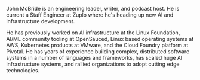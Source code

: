 John McBride is an engineering leader, writer, and podcast host.
He is current a Staff Engineer at Zuplo
where he's heading up new AI and infrastructure development.

He has previously worked on AI infrastructure at the Linux Foundation,
AI/ML community tooling at OpenSauced, Linux based operating
systems at AWS, Kubernetes products at VMware, and the Cloud Foundry platform at
Pivotal. He has years of experience building complex, distributed software systems in a number of
languages and frameworks, has scaled huge AI infrastructure systems,
and rallied organizations to adopt cutting edge technologies.
